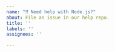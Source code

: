 ```yaml
---
name: "⁉️ Need help with Node.js?"
about: File an issue in our help repo.
title: ''
labels: ''
assignees: ''

---
```


<!--
We have a special help section for general questions about Node.js:
https://github.com/nodejs/help/issues/
-->
